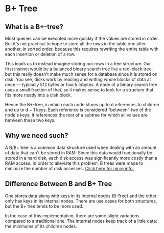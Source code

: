 # B+ Tree

## What is a B+-tree?
Most queries can be executed more quickly if the values are stored in order. But it's not practical to hope to store all the rows in the table one after another, in sorted order, because this requires rewriting the entire table with each insertion or deletion of a row.

This leads us to instead imagine storing our rows in a tree structure. Our first instinct would be a balanced binary search tree like a red-black tree, but this really doesn't make much sense for a database since it is stored on disk. You see, disks work by reading and writing whole blocks of data at once — typically 512 bytes or four kilobytes. A node of a binary search tree uses a small fraction of that, so it makes sense to look for a structure that fits more neatly into a disk block.

Hence the B+-tree, in which each node stores up to d references to children and up to d − 1 keys. Each reference is considered “between” two of the node's keys; it references the root of a subtree for which all values are between these two keys.

## Why we need such?
A B/B+ tree is a common data structure used when dealing with an amount of data that can't be stored in RAM. Since this data would traditionally be stored in a hard disk, each disk access was significantly more costly than a RAM access. In order to alleviate this problem, B trees were made to minimize the number of disk accesses. [Click here for more info.](https://en.wikipedia.org/wiki/B-tree)

## Difference Between B and B+ Tree
One stores data along with keys in its internal nodes (B-Tree) and the other only has keys in its internal nodes. There are use cases for both structures, but the B+ tree tends to be more used.

In the case of this implementation, there are some slight variations compared to a traditional one. The internal nodes keep track of a little data: the minimums of its children nodes.
